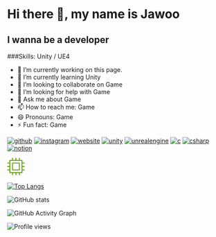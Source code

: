 # Hi there 👋, my name is Jawoo
## I wanna be a developer




###Skills: Unity / UE4

- 🔭 I’m currently working on this page. 
- 🌱 I’m currently learning Unity 
- 👯 I’m looking to collaborate on Game 
- 🤔 I’m looking for help with Game 
- 💬 Ask me about Game 
- 📫 How to reach me: Game 
- 😄 Pronouns: Game 
- ⚡ Fun fact: Game 


[<img src='https://cdn.jsdelivr.net/npm/simple-icons@3.0.1/icons/github.svg' alt='github' height='40'>](https://github.com/UZA97)  [<img src='https://cdn.jsdelivr.net/npm/simple-icons@3.0.1/icons/instagram.svg' alt='instagram' height='40'>](https://www.instagram.com/-/)  [<img src='https://cdn.jsdelivr.net/npm/simple-icons@3.0.1/icons/icloud.svg' alt='website' height='40'>](https://www."웹사이트")  [<img src='https://cdn.jsdelivr.net/npm/simple-icons@3.0.1/icons/unity.svg' alt='unity' height='40'>](k)  [<img src='https://cdn.jsdelivr.net/npm/simple-icons@3.0.1/icons/unrealengine.svg' alt='unrealengine' height='40'>](k)  [<img src='https://cdn.jsdelivr.net/npm/simple-icons@3.0.1/icons/c.svg' alt='c' height='40'>](c)  [<img src='https://cdn.jsdelivr.net/npm/simple-icons@3.0.1/icons/csharp.svg' alt='csharp' height='40'>](c)  [<img src='https://cdn.jsdelivr.net/npm/simple-icons@3.0.1/icons/notion.svg' alt='notion' height='40'>](https://www.notion.so/71f2d1ac0ad44aa5abdff8746c85f6da)  

<a href='https://docs.github.com/en/developers'><img src='https://raw.githubusercontent.com/acervenky/animated-github-badges/master/assets/devbadge.gif' width='40' height='40'></a> 

[![Top Langs](https://github-readme-stats.vercel.app/api/top-langs/?username=UZA97)](https://github.com/anuraghazra/github-readme-stats)

![GitHub stats](https://github-readme-stats.vercel.app/api?username=UZA97&show_icons=true)  

![GitHub Activity Graph](https://activity-graph.herokuapp.com/graph?username=UZA97)  

![Profile views](https://gpvc.arturio.dev/UZA97)  
